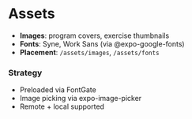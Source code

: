 # Assets

- **Images**: program covers, exercise thumbnails
- **Fonts**: Syne, Work Sans (via @expo-google-fonts)
- **Placement**: `/assets/images`, `/assets/fonts`

### Strategy

- Preloaded via FontGate
- Image picking via expo-image-picker
- Remote + local supported
